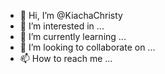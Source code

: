 - 👋 Hi, I’m @KiachaChristy
- 👀 I’m interested in ...
- 🌱 I’m currently learning ...
- 💞️ I’m looking to collaborate on ...
- 📫 How to reach me ...

<!---
KiachaChristy/KiachaChristy is a ✨ special ✨ repository because its `README.md` (this file) appears on your GitHub profile.
You can click the Preview link to take a look at your changes.
--->
